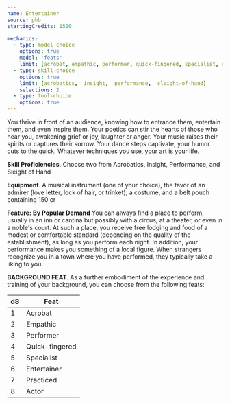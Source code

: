 ```yaml
---
name: Entertainer
source: phb
startingCredits: 1500

mechanics:
  - type: model-choice
    options: true
    model: 'feats'
    limit: [acrobat, empathic, performer, quick-fingered, specialist, entertainer, practiced, actor]
  - type: skill-choice
    options: true
    limit: [acrobatics,  insight,  performance,  sleight-of-hand]
    selections: 2
  - type: tool-choice
    options: true
---
```

You thrive in front of an audience, knowing how to entrance them, entertain them, and even inspire them. Your poetics can stir the hearts of those who hear you, awakening grief or joy, laughter or anger. Your music raises their spirits or captures their sorrow. Your dance steps captivate, your humor cuts to the quick. Whatever techniques you use, your art is your life.

__Skill Proficiencies__. Choose two from Acrobatics, Insight, Performance, and Sleight of Hand

__Equipment__. A musical instrument (one of your choice), the favor of an admirer (love letter, lock of hair, or trinket), a costume, and a belt pouch containing 150 cr

__Feature: By Popular Demand__
You can always find a place to perform, usually in an inn or cantina but possibly with a circus, at a theater, or even in a noble's court. At such a place, you receive free lodging and food of a modest or comfortable standard (depending on the quality of the establishment), as long as you perform each night. In addition, your performance makes you something of a local figure. When strangers recognize you in a town where you have performed, they typically take a liking to you.


__BACKGROUND FEAT__. As a further embodiment of the experience and training of your background, you can choose from the following feats:

d8 | Feat
--- | ---
1	|	Acrobat
2	|	Empathic
3	|	Performer
4	|	Quick-fingered
5	|	Specialist
6	|	Entertainer
7	|	Practiced
8	|	Actor
<div class="hr"></div>
